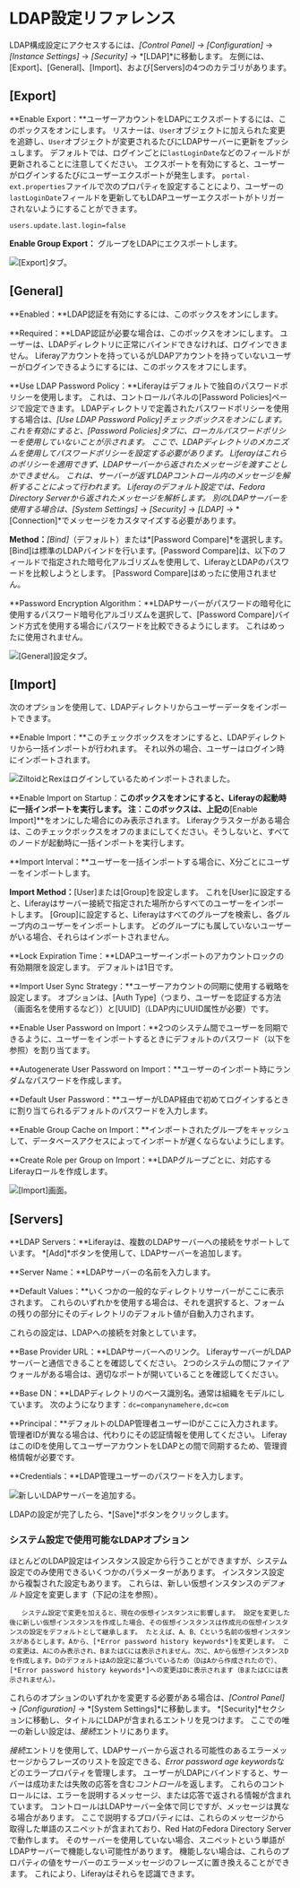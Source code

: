 # LDAP設定リファレンス

LDAP構成設定にアクセスするには、*[Control Panel] → [Configuration]* → *[Instance Settings]* → *[Security]* → *[LDAP]*に移動します。 左側には、[Export]、[General]、[Import]、および[Servers]の4つのカテゴリがあります。

## [Export]

**Enable Export：**ユーザーアカウントをLDAPにエクスポートするには、このボックスをオンにします。 リスナーは、`User`オブジェクトに加えられた変更を追跡し、`User`オブジェクトが変更されるたびにLDAPサーバーに更新をプッシュします。 デフォルトでは、ログインごとに`lastLoginDate`などのフィールドが更新されることに注意してください。 エクスポートを有効にすると、ユーザーがログインするたびにユーザーエクスポートが発生します。 `portal-ext.properties`ファイルで次のプロパティを設定することにより、ユーザーの`lastLoginDate`フィールドを更新してもLDAPユーザーエクスポートがトリガーされないようにすることができます。

``` properties
users.update.last.login=false
```

**Enable Group Export：** グループをLDAPにエクスポートします。

![[Export]タブ。](./ldap-configuration-reference/images/01.png)

## [General]

**Enabled：**LDAP認証を有効にするには、このボックスをオンにします。

**Required：**LDAP認証が必要な場合は、このボックスをオンにします。 ユーザーは、LDAPディレクトリに正常にバインドできなければ、ログインできません。 Liferayアカウントを持っているがLDAPアカウントを持っていないユーザーがログインできるようにするには、このボックスをオフにします。

**Use LDAP Password Policy：**Liferayはデフォルトで独自のパスワードポリシーを使用します。 これは、コントロールパネルの[Password Policies]ページで設定できます。 LDAPディレクトリで定義されたパスワードポリシーを使用する場合は、*[Use LDAP Password Policy]*チェックボックスをオンにします。 これを有効にすると、[Password Policies]タブに、ローカルパスワードポリシーを使用していないことが示されます。 ここで、LDAPディレクトリのメカニズムを使用してパスワードポリシーを設定する必要があります。 Liferayはこれらのポリシーを適用できず、LDAPサーバーから返されたメッセージを渡すことしかできません。 これは、サーバーが返すLDAPコントロール内のメッセージを解析することによって行われます。 Liferayのデフォルト設定では、Fedora Directory Serverから返されたメッセージを解析します。 別のLDAPサーバーを使用する場合は、*[System Settings]* → *[Security]* → *[LDAP]* → *[Connection]*でメッセージをカスタマイズする必要があります。

**Method：***[Bind]*（デフォルト）または*[Password Compare]*を選択します。 [Bind]は標準のLDAPバインドを行います。[Password Compare]は、以下のフィールドで指定された暗号化アルゴリズムを使用して、LiferayとLDAPのパスワードを比較しようとします。 [Password Compare]はめったに使用されません。

**Password Encryption Algorithm：**LDAPサーバーがパスワードの暗号化に使用するパスワード暗号化アルゴリズムを選択して、[Password Compare]バインド方式を使用する場合にパスワードを比較できるようにします。 これはめったに使用されません。

![[General]設定タブ。](./ldap-configuration-reference/images/02.png)

## [Import]

次のオプションを使用して、LDAPディレクトリからユーザーデータをインポートできます。

**Enable Import：**このチェックボックスをオンにすると、LDAPディレクトリから一括インポートが行われます。 それ以外の場合、ユーザーはログイン時にインポートされます。

![ZiltoidとRexはログインしているためインポートされました。](./ldap-configuration-reference/images/03.png)

**Enable Import on Startup：**このボックスをオンにすると、Liferayの起動時に一括インポートを実行します。 注：このボックスは、上記の**[Enable Import]**をオンにした場合にのみ表示されます。 Liferayクラスターがある場合は、このチェックボックスをオフのままにしてください。そうしないと、すべてのノードが起動時に一括インポートを実行します。

**Import Interval：**ユーザーを一括インポートする場合に、X分ごとにユーザーをインポートします。

**Import Method：**[User]または[Group]を設定します。 これを[User]に設定すると、Liferayはサーバー接続で指定された場所からすべてのユーザーをインポートします。 [Group]に設定すると、Liferayはすべてのグループを検索し、各グループ内のユーザーをインポートします。 どのグループにも属していないユーザーがいる場合、それらはインポートされません。

**Lock Expiration Time：**LDAPユーザーインポートのアカウントロックの有効期限を設定します。 デフォルトは1日です。

**Import User Sync Strategy：**ユーザーアカウントの同期に使用する戦略を設定します。 オプションは、[Auth Type]（つまり、ユーザーを認証する方法（画面名を使用するなど））と[UUID]（LDAP内にUUID属性が必要）です。

**Enable User Password on Import：**2つのシステム間でユーザーを同期できるように、ユーザーをインポートするときにデフォルトのパスワード（以下を参照）を割り当てます。

**Autogenerate User Password on Import：**ユーザーのインポート時にランダムなパスワードを作成します。

**Default User Password：**ユーザーがLDAP経由で初めてログインするときに割り当てられるデフォルトのパスワードを入力します。

**Enable Group Cache on Import：**インポートされたグループをキャッシュして、データベースアクセスによってインポートが遅くならないようにします。

**Create Role per Group on Import：**LDAPグループごとに、対応するLiferayロールを作成します。

![[Import]画面。](./ldap-configuration-reference/images/04.png)

## [Servers]

**LDAP Servers：**Liferayは、複数のLDAPサーバーへの接続をサポートしています。 *[Add]*ボタンを使用して、LDAPサーバーを追加します。

**Server Name：**LDAPサーバーの名前を入力します。

**Default Values：**いくつかの一般的なディレクトリサーバーがここに表示されます。 これらのいずれかを使用する場合は、それを選択すると、フォームの残りの部分にそのディレクトリのデフォルト値が自動入力されます。

これらの設定は、LDAPへの接続を対象としています。

**Base Provider URL：**LDAPサーバーへのリンク。 LiferayサーバーがLDAPサーバーと通信できることを確認してください。 2つのシステムの間にファイアウォールがある場合は、適切なポートが開いていることを確認してください。

**Base DN：**LDAPディレクトリのベース識別名。通常は組織をモデルにしています。 次のようになります：`dc=companynamehere,dc=com`

**Principal：**デフォルトのLDAP管理者ユーザーIDがここに入力されます。 管理者IDが異なる場合は、代わりにその認証情報を使用してください。 LiferayはこのIDを使用してユーザーアカウントをLDAPとの間で同期するため、管理資格情報が必要です。

**Credentials：**LDAP管理ユーザーのパスワードを入力します。

![新しいLDAPサーバーを追加する。](./ldap-configuration-reference/images/05.png)

LDAPの設定が完了したら、*[Save]*ボタンをクリックします。

### システム設定で使用可能なLDAPオプション

ほとんどのLDAP設定はインスタンス設定から行うことができますが、システム設定でのみ使用できるいくつかのパラメーターがあります。 インスタンス設定から複製された設定もあります。 これらは、新しい仮想インスタンスの*デフォルト*設定を変更します（下記の注を参照）。

``` note::
   システム設定で変更を加えると、現在の仮想インスタンスに影響します。 設定を変更した後に新しい仮想インスタンスを作成した場合、その仮想インスタンスは作成元の仮想インスタンスの設定をデフォルトとして継承します。 たとえば、A、B、Cという名前の仮想インスタンスがあるとします。Aから、[*Error password history keywords*]を変更します。 この変更は、Aにのみ表示され、BまたはCには表示されません。次に、Aから仮想インスタンスDを作成します。DのデフォルトはAの設定に基づいているため（DはAから作成されたので）、[*Error password history keywords*]への変更はDに表示されます（BまたはCには表示されません）。
```

これらのオプションのいずれかを変更する必要がある場合は、*[Control Panel]* → *[Configuration]* → *[System Settings]*に移動します。 *[Security]*セクションに移動し、タイトルにLDAPが含まれるエントリを見つけます。 ここでの唯一の新しい設定は、*接続*エントリにあります。

*接続*エントリを使用して、LDAPサーバーから返される可能性のあるエラーメッセージからフレーズのリストを設定できる、*Error password age keywords*などのエラープロパティを管理します。 ユーザーがLDAPにバインドすると、サーバーは成功または失敗の応答を含む*コントロール*を返します。 これらのコントロールには、エラーを説明するメッセージ、または応答で返される情報が含まれています。 コントロールはLDAPサーバー全体で同じですが、メッセージは異なる場合があります。 ここで説明するプロパティには、これらのメッセージから取得した単語のスニペットが含まれており、Red HatのFedora Directory Serverで動作します。 そのサーバーを使用していない場合、スニペットという単語がLDAPサーバーで機能しない可能性があります。 機能しない場合は、これらのプロパティの値をサーバーのエラーメッセージのフレーズに置き換えることができます。 これにより、Liferayはそれらを認識できます。
